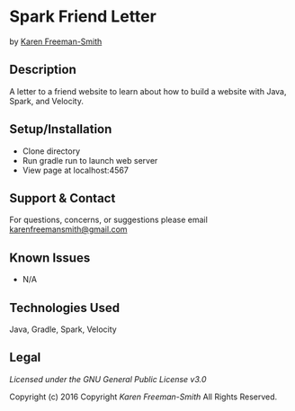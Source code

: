 # Spark Friend Letter
by [Karen Freeman-Smith](https://github.com/karenfreemansmith)

## Description
A letter to a friend website to learn about how to build a website with Java, Spark, and Velocity.

## Setup/Installation
* Clone directory
* Run gradle run to launch web server
* View page at localhost:4567


## Support & Contact
For questions, concerns, or suggestions please email karenfreemansmith@gmail.com

## Known Issues
* N/A

## Technologies Used
Java, Gradle, Spark, Velocity

## Legal
*Licensed under the GNU General Public License v3.0*

Copyright (c) 2016 Copyright _Karen Freeman-Smith_ All Rights Reserved.

